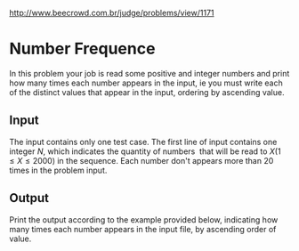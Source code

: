 http://www.beecrowd.com.br/judge/problems/view/1171

# Number Frequence

In this problem your job is read some positive and integer numbers and print
how many times each number appears in the input, ie you must write each of the
distinct values ​​that appear in the input, ordering by ascending value.

## Input

The input contains only one test case. The first line of input contains one
integer $N$, which indicates the quantity of numbers ​ that will be read to $X
(1 \leq X \leq 2000)$ in the sequence. Each number don't appears more than 20
times in the problem input.

## Output

Print the output according to the example provided below, indicating how many
times each number appears in the input file, by ascending order of value.
